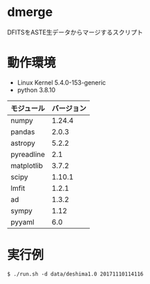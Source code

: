 # dmerge
DFITSをASTE生データからマージするスクリプト

# 動作環境
 - Linux Kernel 5.4.0-153-generic
 - python 3.8.10

| モジュール   | バージョン|
|--------------|-----------|
| numpy        | 1.24.4    |
| pandas       | 2.0.3     |
| astropy      | 5.2.2     |
| pyreadline   | 2.1       |
| matplotlib   | 3.7.2     |
| scipy        | 1.10.1    |
| lmfit        | 1.2.1     |
| ad           | 1.3.2     |
| sympy        | 1.12      |
| pyyaml       | 6.0       |

# 実行例

```
$ ./run.sh -d data/deshima1.0 20171110114116
```
